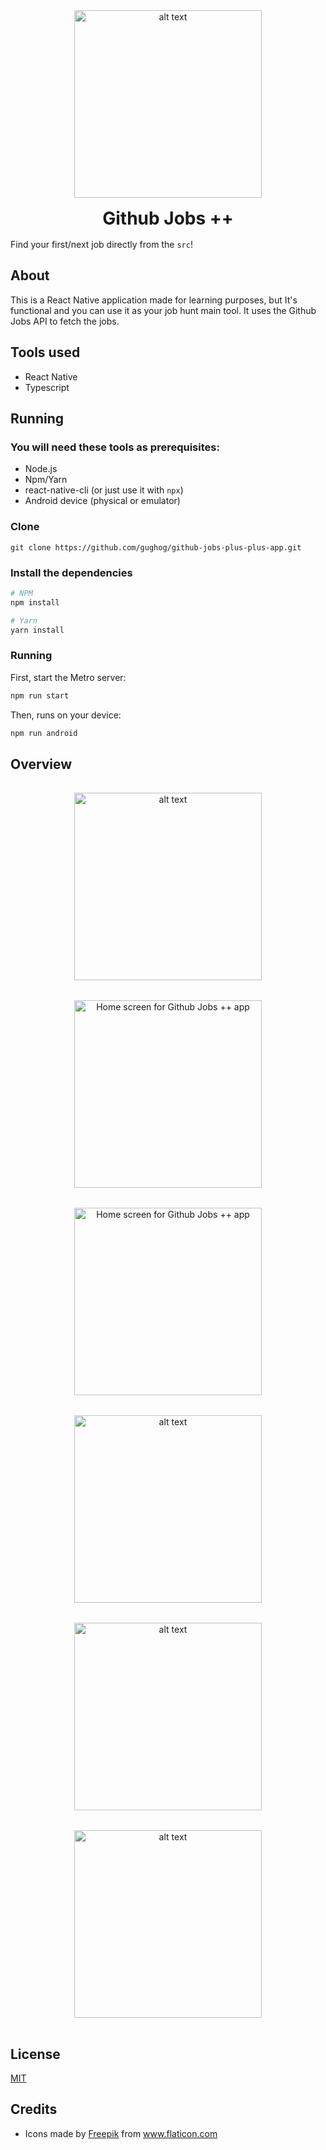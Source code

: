 <div style="text-align: center;">
  <img src=".github/logo.png" alt="alt text" width="300"/>
  <h1 style="margin: 16px 0 16px 0;">
    Github Jobs ++
  </h1>
</div>

Find your first/next job directly from the `src`!
## About
This is a React Native application made for learning purposes, but It's functional and you can use it as your job hunt main tool. It uses the Github Jobs API to fetch the jobs.

## Tools used
* React Native
* Typescript

## Running

### You will need these tools as prerequisites:

* Node.js
* Npm/Yarn
* react-native-cli (or just use it with `npx`)
* Android device (physical or emulator)

### Clone
`git clone https://github.com/gughog/github-jobs-plus-plus-app.git`

### Install the dependencies

```bash
# NPM
npm install

# Yarn
yarn install
```

### Running

First, start the Metro server:
```bash
npm run start
```

Then, runs on your device:
```bash
npm run android
```

## Overview

<div style="text-align: center;">
  <img style="margin: 16px;" src=".github/splash-screen.jpg" alt="alt text" width="300"/>
  <img style="margin: 16px;" src=".github/home-screen.jpg" alt="Home screen for Github Jobs ++ app" width="300"/>
  <img style="margin: 16px;" src=".github/searching-screen.jpg" alt="Home screen for Github Jobs ++ app" width="300"/>
  <img style="margin: 16px;" src=".github/favorites-screen.jpg" alt="alt text" width="300"/>
  <img style="margin: 16px;" src=".github/job-screen.jpg" alt="alt text" width="300"/>
  <img style="margin: 16px;" src=".github/how-to-apply-job-screen.jpg" alt="alt text" width="300"/>
</div>

## License
[MIT](https://choosealicense.com/licenses/mit/)

## Credits

- Icons made by <a href="http://www.freepik.com/" title="Freepik">Freepik</a> from <a href="https://www.flaticon.com/" title="Flaticon">www.flaticon.com</a></div>